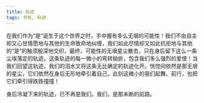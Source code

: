 ```yaml
---
title: 轨迹
tags: 书写, 轨迹
---
```



在我们作为“是”诞生于这个世界之时，手中握有多么无垠的可能性！我们不由自主却又心甘情愿地与其他的生命致命地纠缠，我们如此尽情却又如此抗拒地与其他的“是”的触须殷深地交织，最终，可能性的无垠星尘散去，只在身后留下这么一条尘埃落定的轨迹。这条轨迹的每一微小的弯转拗折，包含我们多么强烈的爱恨！当我们回望这轨迹，我们的泪水又将这条无比确定的轨迹化开。恍惚间依然是那无垠的星尘，它们依然在身后无形地牵引着自己，此刻这微小的我们起舞、前行，也把它们牵引得跌跌撞撞！

身后冷凝下来的轨迹，已不再是我们。我们，是那未断的前路。

